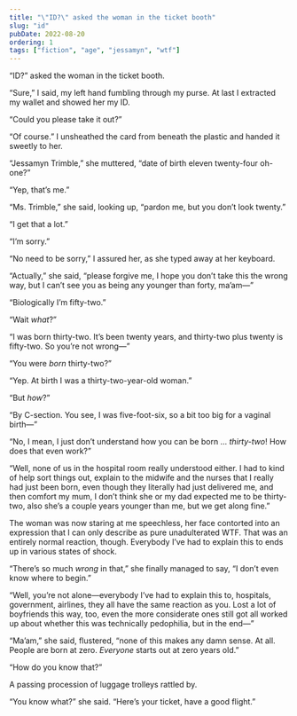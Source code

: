 ```yaml
---
title: "\"ID?\" asked the woman in the ticket booth"
slug: "id"
pubDate: 2022-08-20
ordering: 1
tags: ["fiction", "age", "jessamyn", "wtf"]
---
```


<span class="small-caps">“ID?” asked the woman</span> in the ticket booth.

“Sure,” I said, my left hand fumbling through my purse. At last I extracted my wallet and showed her my ID.

“Could you please take it out?”

“Of course.” I unsheathed the card from beneath the plastic and handed it sweetly to her.

“Jessamyn Trimble,” she muttered, “date of birth eleven twenty-four oh-one?” 

“Yep, that’s me.”

“Ms. Trimble,” she said, looking up, “pardon me, but you don’t look twenty.”

“I get that a lot.”

“I’m sorry.”

“No need to be sorry,” I assured her, as she typed away at her keyboard.

“Actually,” she said, “please forgive me, I hope you don’t take this the wrong way, but I can’t see you as being any younger than forty, ma’am—”

“Biologically I’m fifty-two.”

“Wait _what_?”

“I was born thirty-two. It’s been twenty years, and thirty-two plus twenty is fifty-two. So you’re not wrong—”

“You were _born_ thirty-two?”

“Yep. At birth I was a thirty-two-year-old woman.”

“But _how_?”

“By C-section. You see, I was five-foot-six, so a bit too big for a vaginal birth—”

“No, I mean, I just don’t understand how you can be born … _thirty-two_! How does that even work?”

“Well, none of us in the hospital room really understood either. I had to kind of help sort things out, explain to the midwife and the nurses that I really had just been born, even though they literally had just delivered me, and then comfort my mum, I don’t think she or my dad expected me to be thirty-two, also she’s a couple years younger than me, but we get along fine.”

The woman was now staring at me speechless, her face contorted into an expression that I can only describe as pure unadulterated WTF. That was an entirely normal reaction, though. Everybody I’ve had to explain this to ends up in various states of shock.

“There’s so much _wrong_ in that,” she finally managed to say, “I don’t even know where to begin.”

“Well, you’re not alone—everybody I’ve had to explain this to, hospitals, government, airlines, they all have the same reaction as you. Lost a lot of boyfriends this way, too, even the more considerate ones still got all worked up about whether this was technically pedophilia, but in the end—”

“Ma’am,” she said, flustered, “none of this makes any damn sense. At all. People are born at zero. _Everyone_ starts out at zero years old.”

“How do you know that?”

A passing procession of luggage trolleys rattled by.

“You know what?” she said. “Here’s your ticket, have a good flight.”